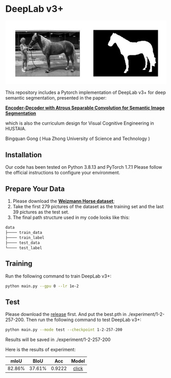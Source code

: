 # DeepLab v3+

<p align="center">
  <img src="pic/sample.png" width="685" title="Sample Image"/>
</p>

This repository includes a Pytorch implementation of DeepLab v3+ for deep semantic segmentation, presented in the paper:

**[Encoder-Decoder with Atrous Separable Convolution for Semantic Image
Segmentation](https://arxiv.org/abs/1802.02611)**

which is also the curriculum design for Visual Cognitive Engineering in HUSTAIA.

Bingquan Gong ( Hua Zhong University of Science and Technology )

## Installation
Our code has been tested on Python 3.8.13 and PyTorch 1.7.1 Please follow the official instructions to configure your environment. 

## Prepare Your Data
1. Please download the **[Weizmann Horse dataset](https://www.kaggle.com/datasets/ztaihong/weizmann-horse-database/metadata)**;
2. Take the first 279 pictures of the dataset as the training set and the last 39 pictures as the test set.
3. The final path structure used in my code looks like this:

````
data
├──── train_data
├──── train_label
├──── test_data
└──── test_label
````

## Training
Run the following command to train DeepLab v3+:
```bash
python main.py --gpu 0 --lr 1e-2 
```

## Test 
Please download the [release](https://github.com/BirchG/DeepLabV3-/releases/download/v1.0/best.pth) first. And put the best.pth in ./experiment/1-2-257-200. Then run the following command to test DeepLab v3+:
```bash
python main.py --mode test --checkpoint 1-2-257-200
```
Results will be saved in ./experiment/1-2-257-200

Here is the results of experiment:

| mIoU | BIoU | Acc | Model |
| :--: | :--: | :--: | :--: | 
| 82.86% | 37.61% | 0.9222 | [click](https://github.com/BirchG/DeepLabV3-/releases/download/v1.0/best.pth)
